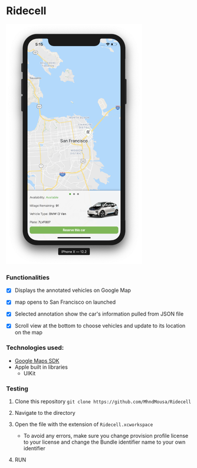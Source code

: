 
# Ridecell

<img src="images/screen_shot.png" height="650px" />

### Functionalities

- [x] Displays the annotated vehicles on Google Map 
- [x] map opens to San Francisco on launched

- [x] Selected annotation show the car's information pulled from JSON file

- [x] Scroll view at the bottom to choose vehicles and update to its location on the map


### Technologies used:
* [Google Maps SDK](https://developers.google.com/maps/documentation/ios-sdk/intro)
* Apple built in libraries
    * UIKit


### Testing
1. Clone this repository `git clone https://github.com/MhndMousa/Ridecell`
2. Navigate to the directory
3. Open the file with the extension of `Ridecell.xcworkspace`
    * To avoid any errors, make sure you change provision profile license to your license and change the Bundle identifier name to your own identifier

4. RUN

